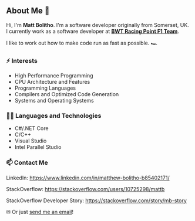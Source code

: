 ## About Me 👋
Hi, I'm **Matt Bolitho**. I'm a software developer originally from Somerset, UK.
I currently work as a software developer at **[BWT Racing Point F1 Team](https://www.racingpointf1.com/ "BWT Racing Point F1 Team Website")**.

I like to work out how to make code run as fast as possible. 🏎

### ⚡ Interests
- High Performance Programming
- CPU Architecture and Features
- Programming Languages
- Compilers and Optimized Code Generation
- Systems and Operating Systems

### 👨‍💻 Languages and Technologies
- C#/.NET Core
- C/C++
- Visual Studio
- Intel Parallel Studio

### 📫 Contact Me

LinkedIn: https://www.linkedin.com/in/matthew-bolitho-b85402171/

StackOverflow: https://stackoverflow.com/users/10725298/mattb

StackOverflow Developer Story: https://stackoverflow.com/story/mb-story

✉ Or just [send me an email](mailto:matt.j.bolitho@gmail.com)!
